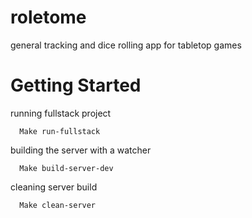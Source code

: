 # roletome

general tracking and dice rolling app for tabletop games

# Getting Started

running fullstack project

```
  Make run-fullstack
```

building the server with a watcher

```
  Make build-server-dev
```

cleaning server build

```
  Make clean-server
```
